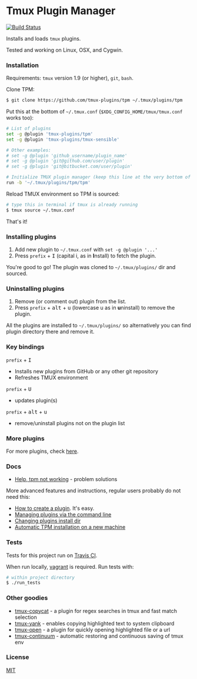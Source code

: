 # Tmux Plugin Manager

[![Build Status](https://travis-ci.org/tmux-plugins/tpm.svg?branch=master)](https://travis-ci.org/tmux-plugins/tpm)

Installs and loads `tmux` plugins.

Tested and working on Linux, OSX, and Cygwin.

### Installation

Requirements: `tmux` version 1.9 (or higher), `git`, `bash`.

Clone TPM:

```bash
$ git clone https://github.com/tmux-plugins/tpm ~/.tmux/plugins/tpm
```

Put this at the bottom of `~/.tmux.conf` (`$XDG_CONFIG_HOME/tmux/tmux.conf`
works too):

```bash
# List of plugins
set -g @plugin 'tmux-plugins/tpm'
set -g @plugin 'tmux-plugins/tmux-sensible'

# Other examples:
# set -g @plugin 'github_username/plugin_name'
# set -g @plugin 'git@github.com/user/plugin'
# set -g @plugin 'git@bitbucket.com/user/plugin'

# Initialize TMUX plugin manager (keep this line at the very bottom of tmux.conf)
run -b '~/.tmux/plugins/tpm/tpm'
```

Reload TMUX environment so TPM is sourced:

```bash
# type this in terminal if tmux is already running
$ tmux source ~/.tmux.conf
```

That's it!

### Installing plugins

1. Add new plugin to `~/.tmux.conf` with `set -g @plugin '...'`
2. Press `prefix` + <kbd>I</kbd> (capital i, as in **I**nstall) to fetch the plugin.

You're good to go! The plugin was cloned to `~/.tmux/plugins/` dir and sourced.

### Uninstalling plugins

1. Remove (or comment out) plugin from the list.
2. Press `prefix` + <kbd>alt</kbd> + <kbd>u</kbd> (lowercase u as in **u**ninstall) to remove the plugin.

All the plugins are installed to `~/.tmux/plugins/` so alternatively you can
find plugin directory there and remove it.

### Key bindings

`prefix` + <kbd>I</kbd>
- Installs new plugins from GitHub or any other git repository
- Refreshes TMUX environment

`prefix` + <kbd>U</kbd>
- updates plugin(s)

`prefix` + <kbd>alt</kbd> + <kbd>u</kbd>
- remove/uninstall plugins not on the plugin list

### More plugins

For more plugins, check [here](https://github.com/tmux-plugins).

### Docs

- [Help, tpm not working](docs/tpm_not_working.md) - problem solutions

More advanced features and instructions, regular users probably do not need
this:

- [How to create a plugin](docs/how_to_create_plugin.md). It's easy.
- [Managing plugins via the command line](docs/managing_plugins_via_cmd_line.md)
- [Changing plugins install dir](docs/changing_plugins_install_dir.md)
- [Automatic TPM installation on a new machine](docs/automatic_tpm_installation.md)

### Tests

Tests for this project run on [Travis CI](https://travis-ci.org/tmux-plugins/tpm).

When run locally, [vagrant](https://www.vagrantup.com/) is required.
Run tests with:

```bash
# within project directory
$ ./run_tests
```

### Other goodies

- [tmux-copycat](https://github.com/tmux-plugins/tmux-copycat) - a plugin for
  regex searches in tmux and fast match selection
- [tmux-yank](https://github.com/tmux-plugins/tmux-yank) - enables copying
  highlighted text to system clipboard
- [tmux-open](https://github.com/tmux-plugins/tmux-open) - a plugin for quickly
  opening highlighted file or a url
- [tmux-continuum](https://github.com/tmux-plugins/tmux-continuum) - automatic
  restoring and continuous saving of tmux env

### License

[MIT](LICENSE.md)
